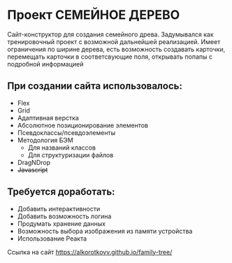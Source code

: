 # Проект СЕМЕЙНОЕ ДЕРЕВО
Сайт-конструктор для создания семейного древа. Задумывался как тренировочный проект с возможной дальнейшей реализацией. Имеет ограничения по ширине дерева, есть возможность создавать карточки, перемещать карточки в соответсвующие поля, открывать попапы с подробной информацией
## При создании сайта использовалось:
- Flex
- Grid
- Адаптивная верстка
- Абсолютное позиционирование элементов
- Псевдоклассы/псевдоэлементы
- Методология БЭМ
  - Для названий классов
  - Для структуризации файлов
- DragNDrop
- ~~Javascript~~
## Требуется доработать:
- Добавить интерактивности
- Добавить возможность логина
- Продумать хранение данных
- Возможность выбора изображения из памяти устройства
- Использование Реакта

Ссылка на сайт https://alkorotkovv.github.io/family-tree/
